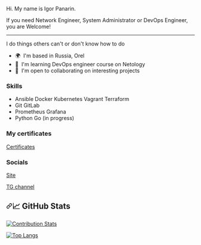 Hi. My name is Igor Panarin.  

If you need Network Engineer, System Administrator or DevOps Engineer, you are Welcome!  

---

I do things others can't or don't know how to do

* 🌍  I'm based in Russia, Orel
* 🧠  I'm learning DevOps engineer course on Netology
* 🤝  I'm open to collaborating on interesting projects

### Skills

* Ansible Docker Kubernetes Vagrant Terraform
* Git GitLab
* Prometheus Grafana
* Python Go (in progress)

### My certificates
[Certificates](https://github.com/networksuperman/my_certs/blob/main/README.md)  

### Socials
[Site](https://devopslife.ru/)  

[TG channel](https://t.me/devopslife)  

<h2 dir="auto"><a id="user-content--github-stats" class="anchor" aria-hidden="true" tabindex="-1" href="#-github-stats"><svg class="octicon octicon-link" viewBox="0 0 16 16" version="1.1" width="16" height="16" aria-hidden="true"><path d="m7.775 3.275 1.25-1.25a3.5 3.5 0 1 1 4.95 4.95l-2.5 2.5a3.5 3.5 0 0 1-4.95 0 .751.751 0 0 1 .018-1.042.751.751 0 0 1 1.042-.018 1.998 1.998 0 0 0 2.83 0l2.5-2.5a2.002 2.002 0 0 0-2.83-2.83l-1.25 1.25a.751.751 0 0 1-1.042-.018.751.751 0 0 1-.018-1.042Zm-4.69 9.64a1.998 1.998 0 0 0 2.83 0l1.25-1.25a.751.751 0 0 1 1.042.018.751.751 0 0 1 .018 1.042l-1.25 1.25a3.5 3.5 0 1 1-4.95-4.95l2.5-2.5a3.5 3.5 0 0 1 4.95 0 .751.751 0 0 1-.018 1.042.751.751 0 0 1-1.042.018 1.998 1.998 0 0 0-2.83 0l-2.5 2.5a1.998 1.998 0 0 0 0 2.83Z"></path></svg></a>📈 GitHub Stats</h2>

[![Contribution Stats](https://github-contribution-stats.vercel.app/api/?username=networksuperman)](https://github.com/LordDashMe/github-contribution-stats/)

[![Top Langs](https://github-readme-stats.vercel.app/api/top-langs/?username=networksuperman)](https://github.com/anuraghazra/github-readme-stats)  


